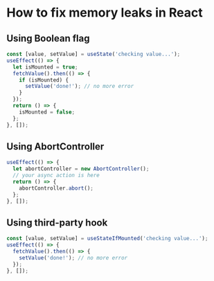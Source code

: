 # How to fix memory leaks in React

## Using Boolean flag

```js
const [value, setValue] = useState('checking value...');
useEffect(() => {
  let isMounted = true;
  fetchValue().then(() => {
    if (isMounted) {
      setValue('done!'); // no more error
    }
  });
  return () => {
    isMounted = false;
  };
}, []);
```

## Using AbortController

```js
useEffect(() => {
  let abortController = new AbortController();
  // your async action is here
  return () => {
    abortController.abort();
  };
}, []);
```

## Using third-party hook

```js
const [value, setValue] = useStateIfMounted('checking value...');
useEffect(() => {
  fetchValue().then(() => {
    setValue('done!'); // no more error
  });
}, []);
```
